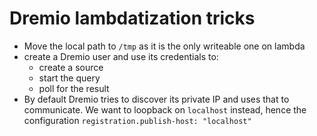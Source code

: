 # Dremio lambdatization tricks

- Move the local path to `/tmp` as it is the only writeable one on lambda
- create a Dremio user and use its credentials to:
  - create a source
  - start the query
  - poll for the result
- By default Dremio tries to discover its private IP and uses that to
  communicate. We want to loopback on `localhost` instead, hence the
  configuration `registration.publish-host: "localhost"`

